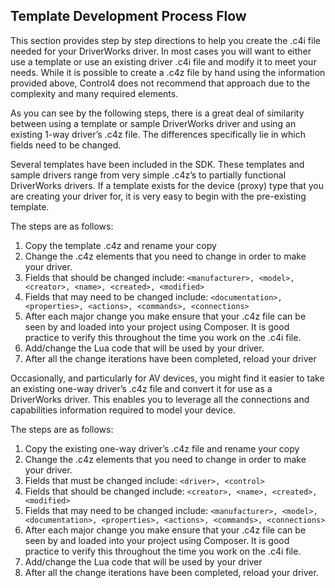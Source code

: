 ## Template Development Process Flow

This section provides step by step directions to help you create the .c4i file needed for your DriverWorks driver.  In most cases you will want to either use a template or use an existing driver .c4i file and modify it to meet your needs.  While it is possible to create a .c4z file by hand using the information provided above, Control4 does not recommend that approach due to the complexity and many required elements.

As you can see by the following steps, there is a great deal of similarity between using a template or sample DriverWorks driver and using an existing 1-way driver’s .c4z file.  The differences specifically lie in which fields need to be changed.

Several templates have been included in the SDK.  These templates and sample drivers range from very simple .c4z’s to partially functional DriverWorks drivers.  If a template exists for the device (proxy) type that you are creating your driver for, it is very easy to begin with the pre-existing template.

The steps are as follows:

1. Copy the template .c4z and rename your copy
2. Change the .c4z elements that you need to change in order to make your driver.
3. Fields that should be changed include: `<manufacturer>, <model>, <creator>, <name>, <created>, <modified>`
4. Fields that may need to be changed include: `<documentation>, <properties>, <actions>, <commands>, <connections>`
5. After each major change you make ensure that your .c4z file can be seen by and loaded into your project using Composer. It is good practice to verify this throughout the time you work on the .c4i file.
6. Add/change the Lua code that will be used by your driver.
7. After all the change iterations have been completed, reload your driver 


Occasionally, and particularly for AV devices, you might find it easier to take an existing one-way driver’s .c4z file and convert it for use as a DriverWorks driver.  This enables you to leverage all the connections and capabilities information required to model your device.

The steps are as follows:

1. Copy the existing one-way driver’s .c4z file and rename your copy
2. Change the .c4z elements that you need to change in order to make your driver.
3. Fields that must be changed include: `<driver>, <control>`
4. Fields that should be changed include: `<creator>, <name>, <created>, <modified>`
5. Fields that may need to be changed include: `<manufacturer>, <model>, <documentation>, <properties>, <actions>, <commands>, <connections>`
6. After each major change you make ensure that your .c4z file can be seen by and loaded into your project using Composer. It is good practice to verify this throughout the time you work on the .c4i file.
7. Add/change the Lua code that will be used by your driver
8. After all the change iterations have been completed, reload your driver.
